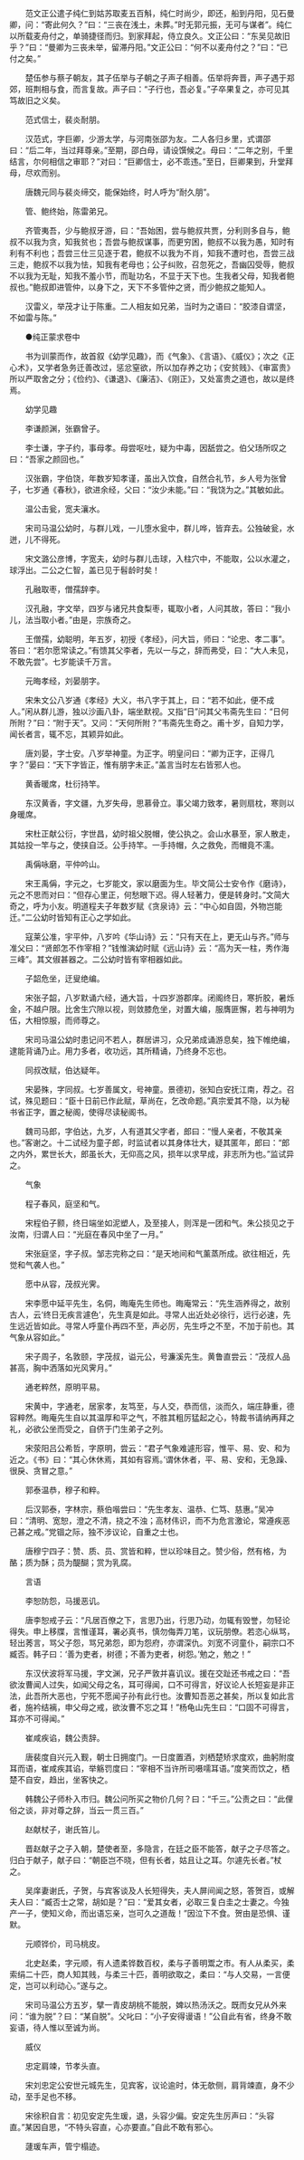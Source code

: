 <!-- { "loadSidebar": true } -->
　　范文正公遣子纯仁到姑苏取麦五百斛，纯仁时尚少，即还，船到丹阳，见石曼卿，问：“寄此何久？”曰：“三丧在浅土，未葬。”时无郭元振，无可与谋者”。纯仁以所载麦舟付之，单骑捷径而归。到家拜起，侍立良久。文正公曰：“东吴见故旧乎？”曰：“曼卿为三丧未举，留滞丹阳。”文正公曰：“何不以麦舟付之？”曰：“已付之矣。”

　　楚伍参与蔡子朝友，其子伍举与子朝之子声子相善。伍举将奔晋，声子遇于郑郊，班荆相与食，而言复故。声子曰：“子行也，吾必复。”子卒果复之，亦可见其笃故旧之义矣。

　　范式信士，裴炎耐朋。

　　汉范式，字巨卿，少游太学，与河南张邵为友。二人各归乡里，式谓邵曰：“后二年，当过拜尊亲。”至期，邵白母，请设馔候之。母曰：“二年之别，千里结言，尔何相信之审耶？”对曰：“巨卿信士，必不乖违。”至日，巨卿果到，升堂拜母，尽欢而别。

　　唐魏元同与裴炎缔交，能保始终，时人呼为“耐久朋”。

　　管、鲍终始，陈雷弟兄。

　　齐管夷吾，少与鲍叔牙游，曰：“吾始困，尝与鲍叔共贾，分利则多自与，鲍叔不以我为贪，知我贫也；吾尝与鲍叔谋事，而更穷困，鲍叔不以我为愚，知时有利有不利也；吾尝三仕三见逐于君，鲍叔不以我为不肖，知我不遭时也，吾尝三战三走，鲍叔不以我为怯，知我有老母也；公子纠败，召忽死之，吾幽囚受辱，鲍叔不以我为无耻，知我不羞小节，而耻功名，不显于天下也。生我者父母，知我者鲍叔也。”鲍叔即进管仲，以身下之，天下不多管仲之贤，而少鲍叔之能知人。

　　汉雷义，举茂才让于陈重。二人相友如兄弟，当时为之语曰：“胶漆自谓坚，不如雷与陈。”

　　●纯正蒙求卷中 

　　书为训蒙而作，故首叙《幼学见趣》，而《气象》、《言语》、《威仪》；次之《正心术》，又学者急务迁善改过，惩忿窒欲，所以加存养之功；《安贫贱》、《审富贵》所以严取舍之分；《俭约》、《谦退》、《廉洁》、《刚正》，又处富贵之道也，故以是终焉。

　　幼学见趣

　　李谦颜渊，张霸曾子。

　　李士谦，字子约，事母孝。母尝呕吐，疑为中毒，因舐尝之。伯父玚所叹之曰：“吾家之颜回也。”

　　汉张霸，字伯饶，年数岁知孝谨，虽出入饮食，自然合礼节，乡人号为张曾子，七岁通《春秋》，欲进余经，父曰：“汝少未能。”曰：“我饶为之。”其敏如此。

　　温公击瓮，宽夫瀼水。

　　宋司马温公幼时，与群儿戏，一儿堕水瓮中，群儿哗，皆弃去。公独破瓮，水迸，儿不得死。

　　宋文潞公彦博，字宽夫，幼时与群儿击球，入柱穴中，不能取，公以水灌之，球浮出。二公之仁智，盖已见于髫龄时矣！

　　孔融取枣，僧孺辞李。

　　汉孔融，字文举，四岁与诸兄共食梨枣，辄取小者，人问其故，答曰：“我小儿，法当取小者。”由是，宗族奇之。

　　王僧孺，幼聪明，年五岁，初授《孝经》，问大旨，师曰：“论忠、孝二事”。答曰：“若尔愿常读之。”有馈其父李者，先以一与之，辞而弗受，曰：“大人未见，不敢先尝”。七岁能读千万言。

　　元晦孝经，刘晏朋字。

　　宋朱文公八岁通《孝经》大义，书八字于其上，曰：“若不如此，便不成人。”闲从群儿游，独以沙画八卦，端坐默视。又指“日”问其父韦斋先生曰：“日何所附？”曰：“附于天”。又问：“天何所附？”韦斋先生奇之。甫十岁，自知力学，闻长者言，辄不忘，其颖异如此。

　　唐刘晏，字士安。八岁举神童。为正字。明皇问曰：“卿为正字，正得几字？”晏曰：“天下字皆正，惟有朋字未正。”盖言当时左右皆邪人也。

　　黄香暖席，杜衍持竿。

　　东汉黄香，字文疆，九岁失母，思慕骨立。事父竭力致孝，暑则扇枕，寒则以身暖席。

　　宋杜正献公衍，字世昌，幼时祖父脱帽，使公执之。会山水暴至，家人散走，其姑投一竿与之，使挟自泛。公手持竿。一手持帽，久之救免，而帽竟不濡。

　　禹偁咏磨，平仲吟山。

　　宋王禹偁，字元之，七岁能文，家以磨面为生。毕文简公士安令作《磨诗》，元之不思而对曰：“但存心里正，何愁眼下迟。得人轻著力，便是转身时。”文简大奇之，呼为小友。明道程夫子年数岁赋《贪泉诗》云：“中心如自固，外物岂能迁。”二公幼时皆知有正心之学如此。

　　寇莱公准，宇平仲，八岁吟《华山诗》云：“只有天在上，更无山与齐。”师与准父曰：“贤郎怎不作宰相？”钱惟演幼时赋《远山诗》云：“高为天一柱，秀作海三峰”。其文俶甚器之。二公幼时皆有宰相器如此。

　　子韶危坐，迂叟绝编。

　　宋张子韶，八岁默诵六经，通大旨，十四岁游郡庠。闭阁终日，寒折胶，暑烁金，不越户限。比舍生穴隙以视，则敛膝危坐，对置大编，服膺匪懈，若与神明为伍，大相惊服，而师尊之。

　　宋司马温公幼时患记问不若人，群居讲习，众兄弟成诵游息矣，独下帷绝编，逮能背诵乃止。用力多者，收功远，其所精诵，乃终身不忘也。

　　同叔改赋，伯达疑年。

　　宋晏殊，字同叔。七岁善属文，号神童。景德初，张知白安抚江南，荐之。召试，殊见题曰：“臣十日前已作此赋，草尚在，乞改命题。”真宗爱其不隐，以为秘书省正字，置之秘阁，使得尽读秘阁书。

　　魏司马郎，字伯达，九岁，人有道其父字者，郎曰：“慢人亲者，不敬其亲也。”客谢之。十二试经为童子郎，时监试者以其身体壮大，疑其匿年，郎曰：“郎之内外，累世长大，郎虽长大，无仰高之风，损年以求早成，非志所为也。”监试异之。

　　气象

　　程子春风，庭坚和气。

　　宋程伯子颢，终日端坐如泥塑人，及至接人，则浑是一团和气。朱公掞见之于汝南，归谓人曰：“光庭在春风中坐了一月。”

　　宋张庭坚，字子叔。邹志完称之曰：“是天地间和气薰蒸所成。欲往相近，先觉和气袭人也。”

　　愿中从容，茂叔光霁。

　　宋李愿中延平先生，名侗，晦庵先生师也。晦庵常云：“先生涵养得之，故别古人，云‘终日无疾言遽色’，先生真是如此。寻常人出近处必徐行，远行必速，先生远近皆如此。寻常人呼童仆再四不至，声必厉，先生呼之不至，不加于前也。其气象从容如此。”

　　宋子周子，名敦颐，字茂叔，谥元公，号濂溪先生。黄鲁直尝云：“茂叔人品甚高，胸中洒落如光风霁月。”

　　通老粹然，原明平易。

　　宋黄中，字通老，居家孝，友笃至，与人交，恭而信，淡而久，端庄静重，德容粹然。晦庵先生自以其温厚和平之气，不胜其粗厉猛起之心，特裁书请纳再拜之礼，必欲公坐而受之，自侪于门生弟子之列。

　　宋荥阳吕公希哲，字原明，尝云：“君子气象难遽形容，惟平、易、安、和为近之。《书》曰：“其心休休焉，其如有容焉。’谓休休者，平、易、安和，无急躁、很戾、贪冒之意。”

　　郭泰温恭，穆子和粹。

　　后汉郭泰，字林宗，蔡伯喈尝曰：“先生孝友、温恭、仁笃、慈惠。”吴冲曰：“清明、宽恕，澄之不清，挠之不浊；高材伟识，而不为危言激论，常遵疾恶己甚之戒。”党锢之际，独不涉议论，自重之士也。

　　唐穆宁四子：赞、质、员、赏皆和粹，世以珍味目之。赞少俗，然有格，为酪；质为酥；员为醍醐；赏为乳腐。

　　言语

　　李恕防怨，马援恶讥。

　　唐李恕戒子云：“凡居百僚之下，言思乃出，行思乃动，勿辄有毁誉，勿轻论得失。申上移牒，言惟谨耳，署必真书，慎勿侮弄刀笔，议玩朋僚。若恣心纵骂，轻出莠言，骂父子怨，骂兄弟怨，即为怨府，亦谓深仇。刘宽不诃童仆，嗣宗口不臧否。韩子曰：‘善为吏者，树德；不善为吏者，树怨。’勉之，勉之！”

　　东汉伏波将军马援，字文渊，兄子严敦并喜讥议。援在交趾还书戒之曰：“吾欲汝曹闻人过失，如闻父母之名，耳可得闻，口不可得言，好议论人长短妄是非正法，此吾所大恶也，宁死不愿闻子孙有此行也。汝曹知吾恶之甚矣，所以复如此言者，施衿结褵，申父母之戒，欲汝曹不忘之耳！”杨龟山先生曰：“口固不可得言，耳亦不可得闻。”

　　崔咸疾谄，魏公责辞。

　　唐裴度自兴元入觐，朝士日拥度门。一日度置酒，刘栖楚矫求度欢，曲躬附度耳而语，崔咸疾其谄，举觞罚度曰：“宰相不当许所司嗫嚅耳语。”度笑而饮之，栖楚不自安，趋出，坐客快之。

　　韩魏公子师朴入市归。魏公问所买之物价几何？曰：“千三。”公责之曰：“此俚俗之谈，非对尊之辞，当云一贯三百。”

　　赵献杖子，谢氏笞儿。

　　晋赵献子之子入朝，楚使者至，多隐言，在廷之臣不能答，献子之子尽答之。归白于献子，献子曰：“朝臣岂不晓，但有长者，姑且让之耳。尔遽先长者。”杖之。

　　吴庠妻谢氏，子贺，与宾客谈及人长短得失，夫人屏间闻之怒，答贺百，或解夫人曰：“臧否士之常，胡如是？”曰：“爱其女者，必取三复白圭之士妻之。今独产一子，使知义命，而出语忘亲，岂可久之道哉！”因泣下不食。贺由是恐惧、谨默。

　　元顺铧价，司马桃皮。

　　北史赵柔，字元顺，有人遗柔铧数百权，柔与子善明鬻之市。有人从柔买，柔索绢二十匹，商人知其贱，与柔三十匹，善明欲取之，柔曰：“与人交易，一言便定，岂可以利动心。”遂与之。

　　宋司马温公方五岁，擘一青皮胡桃不能脱，婢以热汤沃之。既而女兄从外来问：“谁为脱”？曰：“某自脱”。父叱曰：“小子安得谩语！”公自此有省，终身不敢妄语，待人惟以至诚为尚。

　　威仪

　　忠定肩竦，节孝头直。

　　宋刘忠定公安世元城先生，见宾客，议论逾时，体无欹侧，肩背竦直，身不少动，至手足也不移。

　　宋徐积自言：初见安定先生瑗，退，头容少偏。安定先生厉声曰：“头容直。”某因自思，“不特头容直，心亦要直。”自此不敢有邪心。

　　蘧瑗车声，管宁榻迹。

